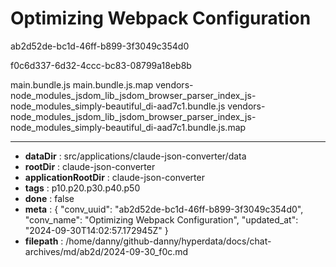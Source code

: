# Optimizing Webpack Configuration

ab2d52de-bc1d-46ff-b899-3f3049c354d0

f0c6d337-6d32-4ccc-bc83-08799a18eb8b

main.bundle.js
main.bundle.js.map
vendors-node_modules_jsdom_lib_jsdom_browser_parser_index_js-node_modules_simply-beautiful_di-aad7c1.bundle.js
vendors-node_modules_jsdom_lib_jsdom_browser_parser_index_js-node_modules_simply-beautiful_di-aad7c1.bundle.js.map

---

* **dataDir** : src/applications/claude-json-converter/data
* **rootDir** : claude-json-converter
* **applicationRootDir** : claude-json-converter
* **tags** : p10.p20.p30.p40.p50
* **done** : false
* **meta** : {
  "conv_uuid": "ab2d52de-bc1d-46ff-b899-3f3049c354d0",
  "conv_name": "Optimizing Webpack Configuration",
  "updated_at": "2024-09-30T14:02:57.172945Z"
}
* **filepath** : /home/danny/github-danny/hyperdata/docs/chat-archives/md/ab2d/2024-09-30_f0c.md